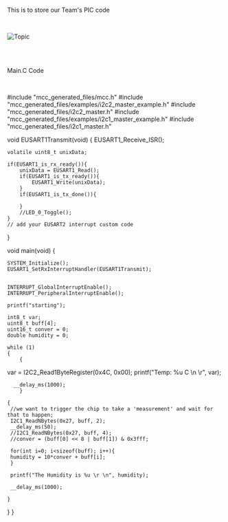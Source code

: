 This is to store our Team's PIC code

<br/>

![Topic](https://user-images.githubusercontent.com/122499998/235216091-8686b6fc-fce7-4e7c-8b9d-a43471017788.png)

<br/>
  <br/>
  
  Main.C Code
  
  <br/>
  
#include "mcc_generated_files/mcc.h"
#include "mcc_generated_files/examples/i2c2_master_example.h"
#include "mcc_generated_files/i2c2_master.h"
#include "mcc_generated_files/examples/i2c1_master_example.h"
#include "mcc_generated_files/i2c1_master.h"

void EUSART1Transmit(void)
{
    EUSART1_Receive_ISR();

    volatile uint8_t unixData;

    if(EUSART1_is_rx_ready()){
        unixData = EUSART1_Read();
        if(EUSART1_is_tx_ready()){
            EUSART1_Write(unixData);
        }
        if(EUSART1_is_tx_done()){

        }
        //LED_0_Toggle();
    }
    // add your EUSART2 interrupt custom code
}

void main(void)
{

    
    SYSTEM_Initialize();
    EUSART1_SetRxInterruptHandler(EUSART1Transmit);
    
    
    INTERRUPT_GlobalInterruptEnable();
    INTERRUPT_PeripheralInterruptEnable();
    
    printf("starting");
    
    int8_t var;
    uint8_t buff[4];
    uint16_t conver = 0;
    double humidity = 0;
    
    while (1)
    {
        {
   var = I2C2_Read1ByteRegister(0x4C, 0x00);
   printf("Temp: %u C \n \r", var);

      __delay_ms(1000);
        }   
        
    { 
     //we want to trigger the chip to take a 'measurement' and wait for that to happen;
     I2C1_ReadNBytes(0x27, buff, 2); 
     __delay_ms(50); 
     //I2C1_ReadNBytes(0x27, buff, 4);
     //conver = (buff[0] << 8 | buff[1]) & 0x3fff;
     
     for(int i=0; i<sizeof(buff); i++){
     humidity = 10*conver + buff[i];
     }
     
     printf("The Humidity is %u \r \n", humidity);

     __delay_ms(1000);
 
    }
  }
}

<br/>